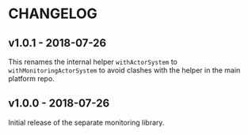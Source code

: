 # CHANGELOG

## v1.0.1 - 2018-07-26

This renames the internal helper `withActorSystem` to
`withMonitoringActorSystem` to avoid clashes with the helper in the main
platform repo.

## v1.0.0 - 2018-07-26

Initial release of the separate monitoring library.

